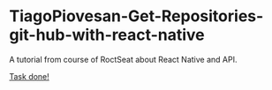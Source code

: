 # TiagoPiovesan-Get-Repositories-git-hub-with-react-native
A tutorial from course of RoctSeat about React Native and API.



[Task done!](https://www.youtube.com/watch?v=4vzy1zyGcmI&feature=youtu.be)
